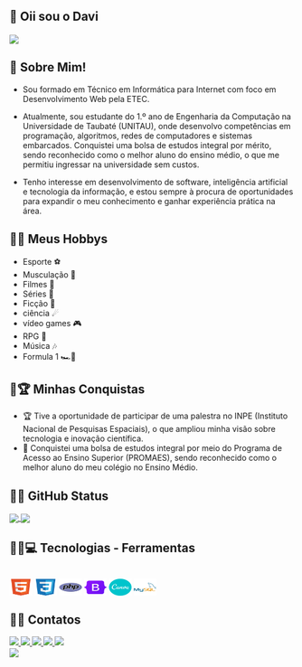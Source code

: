 ## 👋 Oii sou o Davi

<img height=200 align="center" src="https://www.slazzer.com/downloads/50a6cadd-f53b-11ef-9082-65458f23d306/2252292_mwAjC19b_prev_ui.png" />

## 👀 Sobre Mim!

- Sou formado em Técnico em Informática para Internet com foco em Desenvolvimento Web pela ETEC.

- Atualmente, sou estudante do 1.º ano de Engenharia da Computação na Universidade de Taubaté (UNITAU), onde desenvolvo competências em programação, algoritmos, redes de computadores e sistemas embarcados. Conquistei uma bolsa de estudos integral por mérito, sendo reconhecido como o melhor aluno do ensino médio, o que me permitiu ingressar na universidade sem custos.

- Tenho interesse em desenvolvimento de software, inteligência artificial e tecnologia da informação, e estou sempre à procura de oportunidades para expandir o meu conhecimento e ganhar experiência prática na área.

## 👾💪 Meus Hobbys

- Esporte ⚽️
- Musculação 💪
- Filmes 🎦
- Séries 🎦
- Ficção 🧹
- ciência ☄
- vídeo games 🎮
- RPG 🎲
- Música 🎶
- Formula 1 🏎🏁

## 🤩🏆 Minhas Conquistas

- 🏆 Tive a oportunidade de participar de uma palestra no INPE (Instituto Nacional de Pesquisas Espaciais), o que ampliou minha visão sobre tecnologia e inovação científica.
- 👑 Conquistei uma bolsa de estudos integral por meio do Programa de Acesso ao Ensino Superior (PROMAES), sendo reconhecido como o melhor aluno do meu colégio no Ensino Médio.

## 📃📃 GitHub Status

<a href="https://github.com/d4vi-max/github-readme-stats">
  <img height=200 align="center" src="https://github-readme-stats.vercel.app/api?username=d4vi-max&theme=dracula" />
</a>
<a href="https://github.com/d4vi-max/convoychat">
  <img height=200 align="center" src="https://github-readme-stats.vercel.app/api/top-langs?username=d4vi-max&layout=compact&langs_count=8&card_width=320&theme=dracula" />
</a>

## 👨‍💻💻 Tecnologias - Ferramentas

<div style="display: inline_block"><br>
    <img align="center" height="30" width="40" src="https://raw.githubusercontent.com/devicons/devicon/master/icons/html5/html5-original.svg">
    <img align="center" height="30" width="40" src="https://raw.githubusercontent.com/devicons/devicon/master/icons/css3/css3-original.svg">
    <img align="center" height="30" width="40" src="https://raw.githubusercontent.com/devicons/devicon/master/icons/php/php-original.svg">
    <img align="center" height="30" width="40" src="https://raw.githubusercontent.com/devicons/devicon/master/icons/bootstrap/bootstrap-original.svg">
    <img align="center" height="30" width="40" src="https://raw.githubusercontent.com/devicons/devicon/master/icons/canva/canva-original.svg">
    <img align="center" height="30" width="40" src="https://raw.githubusercontent.com/devicons/devicon/master/icons/mysql/mysql-original-wordmark.svg">
</div>

## 📌📌 Contatos

<div>
    <a href="https://www.youtube.com/@d4vi_964" target="_blank">
        <img src="https://img.shields.io/badge/YouTube-FF0000?style=for-the-badge&logo=youtube&logoColor=white" target="_blank">
    </a>
    <a href="https://www.instagram.com/zd4vi_i/" target="_blank">
        <img src="https://img.shields.io/badge/-Instagram-%23E4405F?style=for-the-badge&logo=instagram&logoColor=white" target="_blank">
    </a>
    <a href="https://discord.com/channels/@me" target="_blank">
        <img src="https://img.shields.io/badge/Discord-7289DA?style=for-the-badge&logo=discord&logoColor=white" target="_blank">
    </a>
    <a href="mailto:davi.martins1362@gmail.com">
        <img src="https://img.shields.io/badge/Gmail-%23333333?style=for-the-badge&logo=gmail&logoColor=white" target="_blank">
    </a>
    <a href="https://www.linkedin.com/in/davi-nic%C3%A9sio-a35480279/" target="_blank">
        <img src="https://img.shields.io/badge/-LinkedIn-%230077B5?style=for-the-badge&logo=linkedin&logoColor=white" target="_blank">
    </a>
</div>

<img height=200 align="center" src="https://media3.giphy.com/media/kSxi9DiWH4Q8q1Kbql/giphy.gif?cid=6c09b9528opnifkxjnoo6dlativ2ho40bzizr6n4pqg557wf&ep=v1_stickers_search&rid=giphy.gif&ct=s" />




